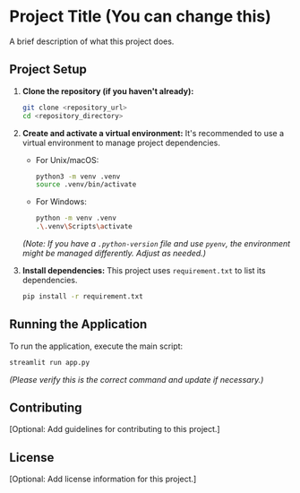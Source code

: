 # Project Title (You can change this)

A brief description of what this project does.

## Project Setup

1.  **Clone the repository (if you haven't already):**
    ```bash
    git clone <repository_url>
    cd <repository_directory>
    ```

2.  **Create and activate a virtual environment:**
    It's recommended to use a virtual environment to manage project dependencies.

    *   For Unix/macOS:
        ```bash
        python3 -m venv .venv
        source .venv/bin/activate
        ```
    *   For Windows:
        ```bash
        python -m venv .venv
        .\.venv\Scripts\activate
        ```
    *(Note: If you have a `.python-version` file and use `pyenv`, the environment might be managed differently. Adjust as needed.)*

3.  **Install dependencies:**
    This project uses `requirement.txt` to list its dependencies.
    ```bash
    pip install -r requirement.txt
    ```

## Running the Application

To run the application, execute the main script:

```bash
streamlit run app.py 
```
*(Please verify this is the correct command and update if necessary.)*

## Contributing

[Optional: Add guidelines for contributing to this project.]

## License

[Optional: Add license information for this project.]
